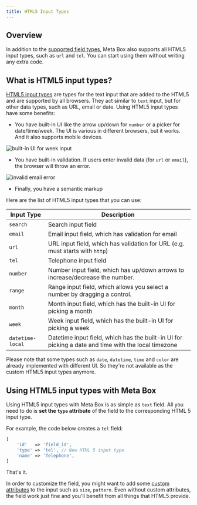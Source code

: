 ```yaml
---
title: HTML5 Input Types
---
```


## Overview

In addition to the [supported field types](/fields/), Meta Box also supports all HTML5 input types, such as `url` and `tel`. You can start using them without writing any extra code.

## What is HTML5 input types?

[HTML5 input types](http://html5doctor.com/html5-forms-input-types/) are types for the text input that are added to the HTML5 and are supported by all browsers. They act similar to `text` input, but for other data types, such as URL, email or date. Using HTML5 input types have some benefits:

- You have built-in UI like the arrow up/down for `number` or a picker for date/time/week. The UI is various in different browsers, but it works. And it also supports mobile devices.

![built-in UI for week input](https://imgur.elightup.com/owRtMYv.png)

- You have built-in validation. If users enter invalid data (for `url` or `email`), the browser will throw an error.

![invalid email error](https://imgur.elightup.com/vmUkaIP.png)

- Finally, you have a semantic markup

Here are the list of HTML5 input types that you can use:

Input Type | Description
---|---
`search`|Search input field
`email`|Email input field, which has validation for email
`url`|URL input field, which has validation for URL (e.g. must starts with `http`)
`tel`|Telephone input field
`number`|Number input field, which has up/down arrows to increase/decrease the number.
`range`|Range input field, which allows you select a number by dragging a control.
`month`|Month input field, which has the built-in UI for picking a month
`week`|Week input field, which has the built-in UI for picking a week
`datetime-local`|Datetime input field, which has the built-in UI for picking a date and time with the local timezone

Please note that some types such as `date`, `datetime`, `time` and `color` are already implemented with different UI. So they're not available as the custom HTML5 input types anymore.

## Using HTML5 input types with Meta Box

Using HTML5 input types with Meta Box is as simple as `text` field. All you need to do is **set the `type` attribute** of the field to the corresponding HTML 5 input type.

For example, the code below creates a `tel` field:

```php
[
    'id'   => 'field_id',
    'type' => 'tel', // New HTML 5 input type
    'name' => 'Telephone',
]
```

That's it.

In order to customize the field, you might want to add some [custom attributes](/custom-attributes/) to the input such as `size`, `pattern`. Even without custom attributes, the field work just fine and you'll benefit from all things that HTML5 provide.
